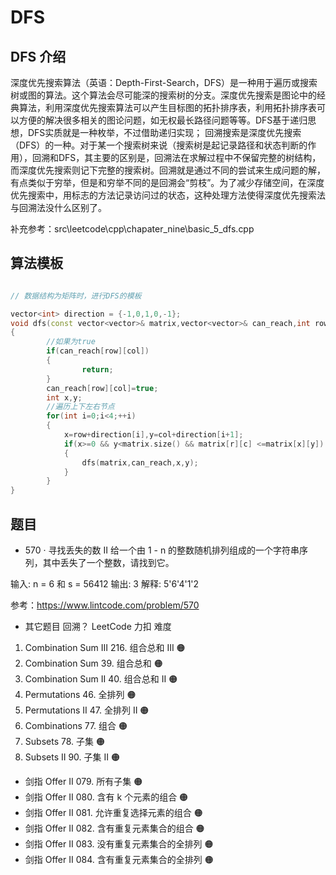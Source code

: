 # DFS

## DFS 介绍

深度优先搜索算法（英语：Depth-First-Search，DFS）是一种用于遍历或搜索树或图的算法。这个算法会尽可能深的搜索树的分支。深度优先搜索是图论中的经典算法，利用深度优先搜索算法可以产生目标图的拓扑排序表，利用拓扑排序表可以方便的解决很多相关的图论问题，如无权最长路径问题等等。DFS基于递归思想，DFS实质就是一种枚举，不过借助递归实现；
回溯搜索是深度优先搜索（DFS）的一种。对于某一个搜索树来说（搜索树是起记录路径和状态判断的作用），回溯和DFS，其主要的区别是，回溯法在求解过程中不保留完整的树结构，而深度优先搜索则记下完整的搜索树。回溯就是通过不同的尝试来生成问题的解，有点类似于穷举，但是和穷举不同的是回溯会“剪枝”。为了减少存储空间，在深度优先搜索中，用标志的方法记录访问过的状态，这种处理方法使得深度优先搜索法与回溯法没什么区别了。


补充参考：src\leetcode\cpp\chapater_nine\basic_5_dfs.cpp



## 算法模板


``` C++

// 数据结构为矩阵时，进行DFS的模板 

vector<int> direction = {-1,0,1,0,-1};
void dfs(const vector<vector>& matrix,vector<vector>& can_reach,int row,int col)
{
        //如果为true
        if(can_reach[row][col])
        {
                return;
        }
        can_reach[row][col]=true;
        int x,y;
        //遍历上下左右节点
        for(int i=0;i<4;++i)
        {
            x=row+direction[i],y=col+direction[i+1];
            if(x>=0 && y<matrix.size() && matrix[r][c] <=matrix[x][y])
            {
                dfs(matrix,can_reach,x,y);
            }
        }
}


```


## 题目


* 570 · 寻找丢失的数 II
给一个由 1 - n 的整数随机排列组成的一个字符串序列，其中丢失了一个整数，请找到它。

输入: n = 6 和 s = 56412
输出: 3
解释:
5'6'4'1'2

参考：https://www.lintcode.com/problem/570



* 其它题目
  回溯？
LeetCode	力扣	难度
1.   Combination Sum III	216. 组合总和 III	🟠
2.  Combination Sum	39. 组合总和	🟠
3.  Combination Sum II	40. 组合总和 II	🟠
4.  Permutations	46. 全排列	🟠
5.  Permutations II	47. 全排列 II	🟠
6.  Combinations	77. 组合	🟠
7.  Subsets	78. 子集	🟠
8.  Subsets II	90. 子集 II	🟠
-	剑指 Offer II 079. 所有子集	🟠
-	剑指 Offer II 080. 含有 k 个元素的组合	🟠
-	剑指 Offer II 081. 允许重复选择元素的组合	🟠
-	剑指 Offer II 082. 含有重复元素集合的组合	🟠
-	剑指 Offer II 083. 没有重复元素集合的全排列	🟠
-	剑指 Offer II 084. 含有重复元素集合的全排列	🟠

































